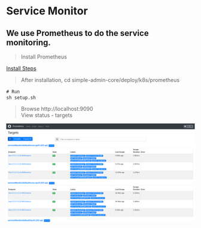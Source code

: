 # Service Monitor

## We use Prometheus to do the service monitoring.

> Install Prometheus

[Install Steps](https://prometheus-operator.dev/docs/prologue/quick-start/)

> After installation, cd simple-admin-core/deploy/k8s/prometheus

```shell
# Run
sh setup.sh
```

> Browse http://localhost:9090 \
> View status - targets 

![pic](../../assets/prometheus.png)